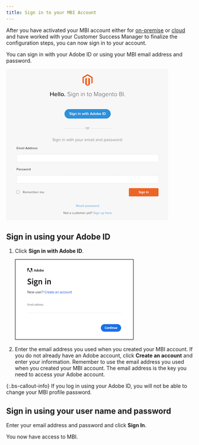 ```yaml
---
title: Sign in to your MBI Account
---
```


After you have activated your MBI account either for [on-premise](../getting-started/onpremise-activation.md) or [cloud](../getting-started/cloud-activation.md) and have worked with your Customer Success Manager to finalize the configuration steps, you can now sign in to your account.

You can sign in with your Adobe ID or using your MBI email address and password.

![sign-in.png](../assets/sign-in.png)

## Sign in using your Adobe ID

1. Click **Sign in with Adobe ID**.

    ![sign-in-adobe.png](../assets/sign-in-adobe.png)

1. Enter the email address you used when you created your MBI account. If you do not already have an Adobe account, click **Create an account** and enter your information. Remember to use the email address you used when you created your MBI account. The email address is the key you need to access your Adobe account.

{:.bs-callout-info}
If you log in using your Adobe ID, you will not be able to change your MBI profile password.

## Sign in using your user name and password

Enter your email address and password and click **Sign In**.

You now have access to MBI.
